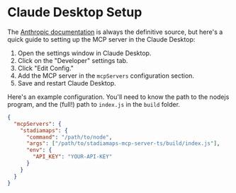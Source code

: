 # Claude Desktop Setup

The [Anthropic documentation](https://modelcontextprotocol.io/quickstart/user) is always the definitive source,
but here's a quick guide to setting up the MCP server in the Claude Desktop:

1. Open the settings window in Claude Desktop.
2. Click on the "Developer" settings tab.
3. Click "Edit Config."
4. Add the MCP server in the `mcpServers` configuration section.
5. Save and restart Claude Desktop.

Here's an example configuration.
You'll need to know the path to the nodejs program,
and the (full!) path to `index.js` in the `build` folder.

```json
{
  "mcpServers": {
    "stadiamaps": {
      "command": "/path/to/node",
      "args": ["/path/to/stadiamaps-mcp-server-ts/build/index.js"],
      "env": {
        "API_KEY": "YOUR-API-KEY"
      }
    }
  }
}
```
